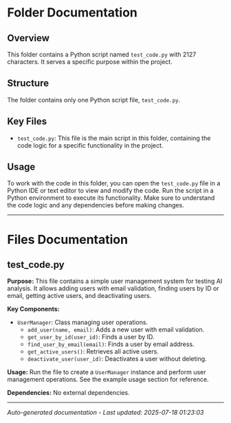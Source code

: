 # Folder Documentation

## Overview
This folder contains a Python script named `test_code.py` with 2127 characters. It serves a specific purpose within the project.

## Structure
The folder contains only one Python script file, `test_code.py`.

## Key Files
- `test_code.py`: This file is the main script in this folder, containing the code logic for a specific functionality in the project.

## Usage
To work with the code in this folder, you can open the `test_code.py` file in a Python IDE or text editor to view and modify the code. Run the script in a Python environment to execute its functionality. Make sure to understand the code logic and any dependencies before making changes.

---

# Files Documentation

## test_code.py

**Purpose:** This file contains a simple user management system for testing AI analysis. It allows adding users with email validation, finding users by ID or email, getting active users, and deactivating users.

**Key Components:**
- `UserManager`: Class managing user operations.
  - `add_user(name, email)`: Adds a new user with email validation.
  - `get_user_by_id(user_id)`: Finds a user by ID.
  - `find_user_by_email(email)`: Finds a user by email address.
  - `get_active_users()`: Retrieves all active users.
  - `deactivate_user(user_id)`: Deactivates a user without deleting.

**Usage:** Run the file to create a `UserManager` instance and perform user management operations. See the example usage section for reference.

**Dependencies:** No external dependencies.

---
*Auto-generated documentation - Last updated: 2025-07-18 01:23:03*
